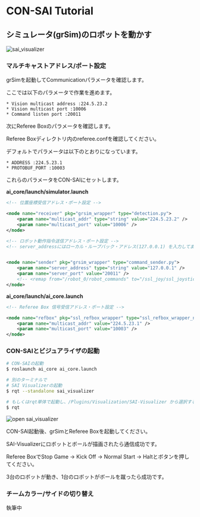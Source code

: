 # CON-SAI Tutorial

## シミュレータ(grSim)のロボットを動かす

![sai_visualizer](https://github.com/SSL-Roots/CON-SAI/blob/Images/Images/sai_visualizer.png "sai_visualizer")

### マルチキャストアドレス/ポート設定

grSimを起動してCommunicationパラメータを確認します。

ここでは以下のパラメータで作業を進めます。

```
* Vision multicast address :224.5.23.2
* Vision multicast port :10006
* Command listen port :20011
```


次にReferee Boxのパラメータを確認します。

Referee Boxディレクトリ内のreferee.confを確認してください。

デフォルトでパラメータは以下のとおりになっています。

```
* ADDRESS :224.5.23.1
* PROTOBUF_PORT :10003
```

これらのパラメータをCON-SAIにセットします。

**ai_core/launch/simulator.launch**
```xml
<!-- 位置座標受信アドレス・ポート設定 -->

<node name="receiver" pkg="grsim_wrapper" type="detection.py">
    <param name="multicast_addr" type="string" value="224.5.23.2" />
    <param name="multicast_port" value="10006" />
</node>
```

```xml
<!-- ロボット動作指令送信アドレス・ポート設定 -->
<!-- server_addressにはローカル・ループバック・アドレス(127.0.0.1) を入力してます -->


<node name="sender" pkg="grsim_wrapper" type="command_sender.py">
    <param name="server_address" type="string" value="127.0.0.1" />
    <param name="server_port" value="20011" />
    <!-- <remap from="/robot_0/robot_commands" to="/ssl_joy/ssl_joystick/robot_commands" /> -->
</node>
```

**ai_core/launch/ai_core.launch**
```xml
<!-- Referee Box 信号受信アドレス・ポート設定 -->

<node name="refbox" pkg="ssl_refbox_wrapper" type="ssl_refbox_wrapper_node.py">
    <param name="multicast_addr" value="224.5.23.1" />
    <param name="multicast_port" value="10003" />
</node>
```

### CON-SAIとビジュアライザの起動

```zsh
# CON-SAIの起動
$ roslaunch ai_core ai_core.launch

# 別のターミナルで
# SAI Visualizerの起動
$ rqt --standalone sai_visualizer

# もしくはrqt単体で起動し、/Plugins/Visualization/SAI-Visualizer から選択することも可能です
$ rqt

```

![open sai_visualizer](https://github.com/SSL-Roots/CON-SAI/blob/Images/Images/rqt_open_sai.png "open SAI-Visualizer")

CON-SAI起動後、grSimとReferee Boxを起動してください。

SAI-Visualizerにロボットとボールが描画されたら通信成功です。

Referee BoxでStop Game -> Kick Off -> Normal Start -> Haltとボタンを押してください。

3台のロボットが動き、1台のロボットがボールを蹴ったら成功です。



### チームカラー/サイドの切り替え
執筆中








